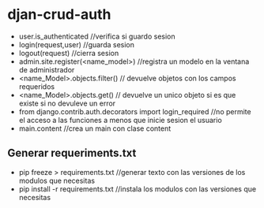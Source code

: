 # djan-crud-auth
* user.is_authenticated //verifica si guardo sesion
* login(request,user) //guarda sesion
* logout(request) //cierra sesion 
* admin.site.register(\<name_model\>) //registra un modelo en la ventana de administrador
* \<name_Model\>.objects.filter() // devuelve objetos con los campos requeridos
* \<name_Model\>.objects.get() // devuelve un unico objeto si es que existe si no devuleve un error
* from django.contrib.auth.decorators import login_required //no permite el acceso a las funciones a menos que inicie sesion el usuario
* main.content //crea un main con clase content

## Generar requeriments.txt
* pip freeze > requirements.txt //generar texto con las versiones de los modulos que necesitas
* pip install -r requirements.txt //instala los modulos con las versiones que necesitas
